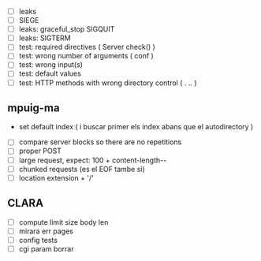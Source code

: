 - [ ] leaks
- [ ] SIEGE
- [ ] leaks: graceful\_stop SIGQUIT
- [ ] leaks: SIGTERM
- [ ] test: required directives ( Server check() )
- [ ] test: wrong number of arguments ( conf )
- [ ] test: wrong input(s)
- [ ] test: default values
- [ ] test: HTTP methods with wrong directory control ( . .. )

## mpuig-ma
- set default index ( i buscar primer els index abans que el autodirectory )
- [ ] compare server blocks so there are no repetitions
- [ ] proper POST
- [ ] large request, expect: 100 + content-length--
- [ ] chunked requests (es el EOF tambe si)
- [ ] location extension + '/'

## CLARA
- [ ] compute limit size body len
- [ ] mirara err pages
- [ ] config tests
- [ ] cgi param borrar
